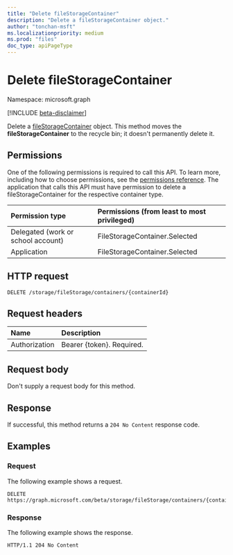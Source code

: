 ```yaml
---
title: "Delete fileStorageContainer"
description: "Delete a fileStorageContainer object."
author: "tonchan-msft"
ms.localizationpriority: medium
ms.prod: "files"
doc_type: apiPageType
---
```


# Delete fileStorageContainer

Namespace: microsoft.graph

[!INCLUDE [beta-disclaimer](../../includes/beta-disclaimer.md)]

Delete a [fileStorageContainer](../resources/filestoragecontainer.md) object. This method moves the **fileStorageContainer**  to the recycle bin; it doesn't permanently delete it.

## Permissions

One of the following permissions is required to call this API. To learn more, including how to choose permissions, see the [permissions reference](/graph/permissions-reference).
The application that calls this API must have permission to delete a fileStorageContainer for the respective container type.


|Permission type|Permissions (from least to most privileged)|
|:---|:---|
|Delegated (work or school account)|FileStorageContainer.Selected|
|Application|FileStorageContainer.Selected|

## HTTP request

<!-- {
  "blockType": "ignored"
}
-->
``` http
DELETE /storage/fileStorage/containers/{containerId}
```

## Request headers

|Name|Description|
|:---|:---|
|Authorization|Bearer {token}. Required.|

## Request body

Don't supply a request body for this method.

## Response

If successful, this method returns a `204 No Content` response code.

## Examples

### Request

The following example shows a request.
<!-- {
  "blockType": "request",
  "name": "delete_filestoragecontainer"
}
-->
``` http
DELETE https://graph.microsoft.com/beta/storage/fileStorage/containers/{containerId}
```


### Response

The following example shows the response.
<!-- {
  "blockType": "response",
  "truncated": true
}
-->
``` http
HTTP/1.1 204 No Content
```

